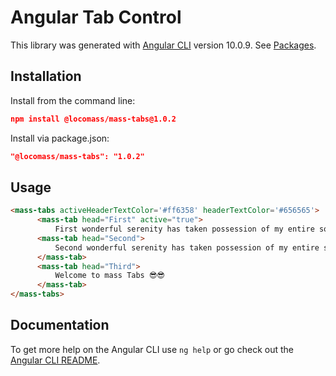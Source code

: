 # Angular Tab Control

This library was generated with [Angular CLI](https://github.com/angular/angular-cli) version 10.0.9.
See [Packages](https://github.com/locomass/angular-tabs/packages).

## Installation

Install from the command line:

```json
npm install @locomass/mass-tabs@1.0.2
```

Install via package.json:

```json
"@locomass/mass-tabs": "1.0.2"
```

## Usage
```html
<mass-tabs activeHeaderTextColor='#ff6358' headerTextColor='#656565'>
      <mass-tab head="First" active="true">
          First wonderful serenity has taken possession of my entire soul, like these sweet mornings of spring which I enjoy with my whole heart. I am alone, and feel the charm of existence in this spot, which was created for the bliss of souls like mine.</mass-tab>
      <mass-tab head="Second">
          Second wonderful serenity has taken possession of my entire soul, like these sweet mornings of spring which I enjoy with my whole heart. I am alone, and feel the charm of existence in this spot, which was created for the bliss of souls like mine.
      </mass-tab>
      <mass-tab head="Third">
          Welcome to mass Tabs 😎😎
      </mass-tab>
</mass-tabs>
```

## Documentation

To get more help on the Angular CLI use `ng help` or go check out the [Angular CLI README](https://github.com/angular/angular-cli/blob/master/README.md).
